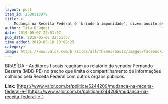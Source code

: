```yaml
---
layout: post
item_id: 2588115979
title: >-
    Mudança na Receita Federal é ‘brinde à impunidade’, dizem auditores
author: Tatu D'Oquei
date: 2019-05-07 22:51:57
pub_date: 2019-05-07 22:51:57
time_added: 2019-05-10 13:08:25
category: 
image: https://www.valor.com.br/sites/all/themes/basic/images/facebook/valor-big.jpg
---
```


BRASÍLIA - Auditores fiscais reagiram ao relatório do senador Fernando Bezerra (MDB-PE) no trecho que limita o compartilhamento de informações colhidas pela Receita Federal com outros órgãos públicos.

**Link:** [https://www.valor.com.br/politica/6244209/mudanca-na-receita-federal-e-](https://www.valor.com.br/politica/6244209/mudanca-na-receita-federal-e-)

